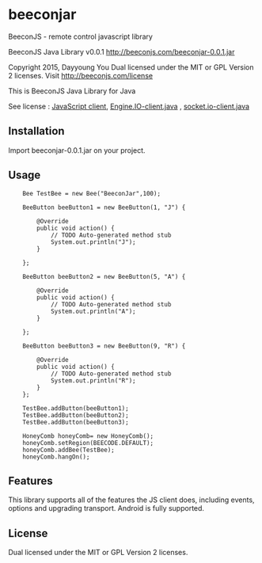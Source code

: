 beeconjar
=========
BeeconJS - remote control javascript library

 BeeconJS Java Library v0.0.1
 http://beeconjs.com/beeconjar-0.0.1.jar
 
 Copyright 2015, Dayyoung You
 Dual licensed under the MIT or GPL Version 2 licenses.
 Visit http://beeconjs.com/license 
 
This is  BeeconJS Java Library for Java 

See license : [JavaScript client](https://github.com/Automattic/socket.io-client), [Engine.IO-client.java](https://github.com/nkzawa/engine.io-client.java) , [socket.io-client.java](https://github.com/nkzawa/socket.io-client.java)

## Installation

Import beeconjar-0.0.1.jar on your project.

## Usage
		
		Bee TestBee = new Bee("BeeconJar",100);
		
		BeeButton beeButton1 = new BeeButton(1, "J") {
			
			@Override
			public void action() {
				// TODO Auto-generated method stub
				System.out.println("J");
			}
			
		};

		BeeButton beeButton2 = new BeeButton(5, "A") {
			
			@Override
			public void action() {
				// TODO Auto-generated method stub
				System.out.println("A");				
			}
			
		};				
		
		BeeButton beeButton3 = new BeeButton(9, "R") {
			
			@Override
			public void action() {
				// TODO Auto-generated method stub
				System.out.println("R");				
			}			
		};		
		
		TestBee.addButton(beeButton1);
		TestBee.addButton(beeButton2);
		TestBee.addButton(beeButton3);
		
		HoneyComb honeyComb= new HoneyComb();
		honeyComb.setRegion(BEECODE.DEFAULT);
		honeyComb.addBee(TestBee);		
		honeyComb.hangOn();		
		
## Features

This library supports all of the features the JS client does, including events, options and upgrading transport. Android is fully supported.

## License

Dual licensed under the MIT or GPL Version 2 licenses.
 
 
